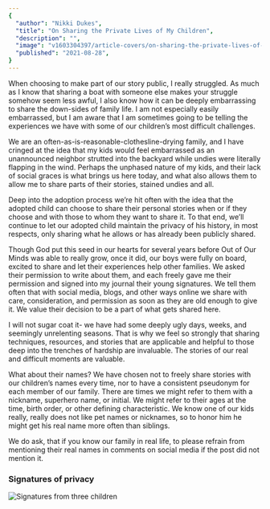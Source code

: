 ```yaml
---
{
  "author": "Nikki Dukes",
  "title": "On Sharing the Private Lives of My Children",
  "description": "",
  "image": "v1603304397/article-covers/on-sharing-the-private-lives-of-my-children",
  "published": "2021-08-28",
}
---
```


When choosing to make part of our story public, I really struggled. As much as I know that sharing a boat with someone else makes your struggle somehow seem less awful, I also know how it can be deeply embarrassing to share the down-sides of family life. I am not especially easily embarrassed, but I am aware that I am sometimes going to be telling the experiences we have with some of our children’s most difficult challenges.  

We are an often-as-is-reasonable-clothesline-drying family, and I have cringed at the idea that my kids would feel embarrassed as an unannounced neighbor strutted into the backyard while undies were literally flapping in the wind. Perhaps the unphased nature of my kids, and their lack of social graces is what brings us here today, and what also allows them to allow me to share parts of their stories, stained undies and all. 

Deep into the adoption process we’re hit often with the idea that the adopted child can choose to share their personal stories when or if they choose and with those to whom they want to share it. To that end, we’ll continue to let our adopted child maintain the privacy of his history, in most respects, only sharing what he allows or has already been publicly shared. 

Though God put this seed in our hearts for several years before Out of Our Minds was able to really grow, once it did, our boys were fully on board, excited to share and let their experiences help other families. We asked their permission to write about them, and each freely gave me their permission and signed into my journal their young signatures.  We tell them often that with social media, blogs, and other ways online we share with care, consideration, and permission as soon as they are old enough to give it. We value their decision to be a part of what gets shared here. 

I will not sugar coat it- we have had some deeply ugly days, weeks, and seemingly unrelenting seasons. That is why we feel so strongly that sharing techniques, resources, and stories that are applicable and helpful to those deep into the trenches of hardship are invaluable. The stories of our real and difficult moments are valuable. 

What about their names?  We have chosen not to freely share stories with our children’s names every time, nor to have a consistent pseudonym for each member of our family. There are times we might refer to them with a nickname, superhero name, or initial. We might refer to their ages at the time, birth order, or other defining characteristic. We know one of our kids really, really does not like pet names or nicknames, so to honor him he might get his real name more often than siblings. 

We do ask, that if you know our family in real life, to please refrain from mentioning their real names in comments on social media if the post did not mention it. 


### Signatures of privacy
![Signatures from three children](/images/articles/on-sharing-the-private-lives-of-my-children/signatures.png)
